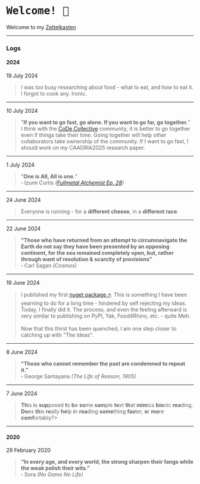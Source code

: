 # <kbd>Welcome! 👋</kbd>

Welcome to my [Zettelkasten]()

---
### Logs
#### 2024
19 July 2024
>	I was too busy researching about food - what to eat, and how to eat it. I forgot to cook any. Ironic.
---
10 July 2024
>	"**If you want to go fast, go alone. If you want to go far, go together.**"
    <br>I think with the [CoDe Collective](https://www.linkedin.com/groups/14452006/) community, it is better to go together even if things take their time. Going together will help other collaborators take ownership of the community. If I want to go fast, I should work on my CAADRIA2025 research paper.
---
1 July 2024
>	"**One is All, All is one.**"
    <br>&hyphen; Izumi Curtis *([Fullmetal Alchemist Ep. 28](https://fma.fandom.com/wiki/Episode_28:_All_Is_One,_One_Is_All_(2003_series)))*
---
24 June 2024
>	Everyone is running - for a **different cheese**, in a **different race**.
---
22 June 2024
>	**"Those who have returned from an attempt to circumnavigate the Earth do not say they have been presented by an opposing continent, for the sea remained completely open, but, rather through want of resolution & scarcity of provisions"**
    <br>&hyphen; Carl Sagan *(Cosmos)*
---
19 June 2024
>	I published my first <a href="https://www.nuget.org/packages/RhinoCommon.Extensions.Dotbim/1.0.0" target="_blank">nuget package &#x1F865;</a>. This is something I have been yearning to do for a long time - hindered by self rejecting my ideas. Today, I finally did it. The process, and even the feeling afterward is very similar to publishing on PyPI, Yak, Food4Rhino, etc. - quite Meh.<br><br>Now that this thirst has been quenched, I am one step closer to catching up with "The Ideas".
---
8 June 2024
>	**"Those who cannot remember the past are condemned to repeat it."**
    <br>&hyphen; George Santayana *(The Life of Reason, 1905)*
---
7 June 2024
>	**Th**is **i**s **sup**posed **t**o **b**e **so**me **sam**ple **te**xt **th**at **mim**ics **bio**nic **rea**ding. **Do**es **th**is **re**ally **he**lp **i**n **rea**ding **some**thing **fas**ter, **o**r **mo**re **comf**ortably?>	
---
#### 2020
29 February 2020
>	**“In every age, and every world, the strong sharpen their fangs while the weak polish their wits.”**
>	<br>&hyphen; Sora *(No Game No Life)*
